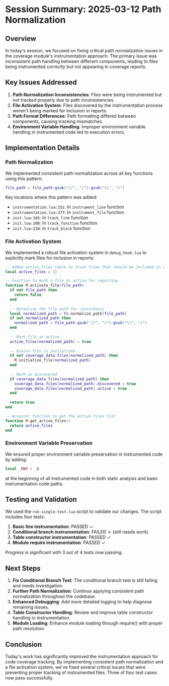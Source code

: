 # Session Summary: 2025-03-12 Path Normalization

## Overview

In today's session, we focused on fixing critical path normalization issues in the coverage module's instrumentation approach. The primary issue was inconsistent path handling between different components, leading to files being instrumented correctly but not appearing in coverage reports.

## Key Issues Addressed

1. **Path Normalization Inconsistencies**: Files were being instrumented but not tracked properly due to path inconsistencies.
2. **File Activation System**: Files discovered by the instrumentation process weren't being marked for inclusion in reports.
3. **Path Format Differences**: Path formatting differed between components, causing tracking mismatches.
4. **Environment Variable Handling**: Improper environment variable handling in instrumented code led to execution errors.

## Implementation Details

### Path Normalization

We implemented consistent path normalization across all key functions using this pattern:
```lua
file_path = file_path:gsub("//", "/"):gsub("\\", "/")
```

Key locations where this pattern was added:
- `instrumentation.lua:251`: In `instrument_line` function
- `instrumentation.lua:377`: In `instrument_file` function 
- `init.lua:165`: In `track_line` function
- `init.lua:208`: In `track_function` function
- `init.lua:220`: In `track_block` function

### File Activation System

We implemented a robust file activation system in `debug_hook.lua` to explicitly mark files for inclusion in reports:

```lua
-- Added active_files table to track files that should be included in reporting
local active_files = {}

-- Function to mark a file as active for reporting
function M.activate_file(file_path)
  if not file_path then
    return false
  end
  
  -- Normalize the file path for consistency
  local normalized_path = fs.normalize_path(file_path)
  if not normalized_path then
    normalized_path = file_path:gsub("//", "/"):gsub("\\", "/")
  end
  
  -- Mark file as active
  active_files[normalized_path] = true
  
  -- Ensure file is initialized
  if not coverage_data.files[normalized_path] then
    M.initialize_file(normalized_path)
  end
  
  -- Mark as discovered
  if coverage_data.files[normalized_path] then
    coverage_data.files[normalized_path].discovered = true
    coverage_data.files[normalized_path].active = true
  end
  
  return true
end

-- Accessor function to get the active files list
function M.get_active_files()
  return active_files
end
```

### Environment Variable Preservation

We ensured proper environment variable preservation in instrumented code by adding:
```lua
local _ENV = _G
```
at the beginning of all instrumented code in both static analysis and basic instrumentation code paths.

## Testing and Validation

We used the `run-single-test.lua` script to validate our changes. The script includes four tests:

1. **Basic line instrumentation**: PASSED ✓
2. **Conditional branch instrumentation**: FAILED ✗ (still needs work)
3. **Table constructor instrumentation**: PASSED ✓
4. **Module require instrumentation**: PASSED ✓

Progress is significant with 3 out of 4 tests now passing.

## Next Steps

1. **Fix Conditional Branch Test**: The conditional branch test is still failing and needs investigation.
2. **Further Path Normalization**: Continue applying consistent path normalization throughout the codebase.
3. **Enhanced Debugging**: Add more detailed logging to help diagnose remaining issues.
4. **Table Constructor Handling**: Review and improve table constructor handling in instrumentation.
5. **Module Loading**: Enhance module loading through require() with proper path resolution.

## Conclusion

Today's work has significantly improved the instrumentation approach for code coverage tracking. By implementing consistent path normalization and a file activation system, we've fixed several critical issues that were preventing proper tracking of instrumented files. Three of four test cases now pass successfully.